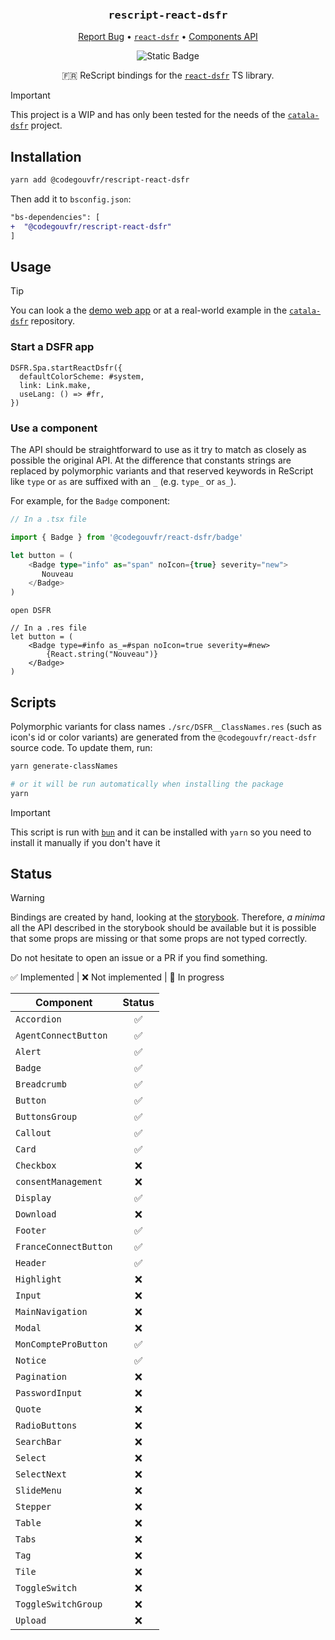 <div align="center">
  <h3 align="center">
	<big><code>rescript-react-dsfr</code></big>
  </h3>
  <p align="center">
   <a href="https://github.com/codegouvfr/rescript-react-dsfr/issues">Report Bug</a>
   •
   <a href="https://github.com/codegouvfr/react-dsfr"><code>react-dsfr</code></a>
   •
   <a href="https://components.react-dsfr.codegouv.studio/">Components API</a>
  </p>

![Static Badge](https://img.shields.io/badge/%40codegouvfr%2Freact--dsfr-v1.2.1-blue)

🇫🇷 ReScript bindings for the
[`react-dsfr`](https://github.com/codegouvfr/react-dsfr) TS library.

</div>

> [!IMPORTANT]
> This project is a WIP and has only been tested for the needs of the
> [`catala-dsfr`](https://github.com/CatalaLang/catala-dsfr) project.

## Installation

```sh
yarn add @codegouvfr/rescript-react-dsfr
```

Then add it to `bsconfig.json`:

```diff
"bs-dependencies": [
+  "@codegouvfr/rescript-react-dsfr"
]
```

## Usage

> [!TIP]
> You can look a the [demo web
> app](https://github.com/codegouvfr/rescript-react-dsfr/tree/main/demo) or at
> a real-world example in the
> [`catala-dsfr`](https://github.com/CatalaLang/catala-dsfr) repository.

### Start a DSFR app

```rescript
DSFR.Spa.startReactDsfr({
  defaultColorScheme: #system,
  link: Link.make,
  useLang: () => #fr,
})
```

### Use a component

The API should be straightforward to use as it try to match as closely as
possible the original API. At the difference that constants strings are
replaced by polymorphic variants and that reserved keywords in ReScript like
`type` or `as` are suffixed with an `_` (e.g. `type_` or `as_`).

For example, for the `Badge` component:
```typescript
// In a .tsx file

import { Badge } from '@codegouvfr/react-dsfr/badge'

let button = (
    <Badge type="info" as="span" noIcon={true} severity="new">
       Nouveau 
    </Badge>
)
```

```rescript
open DSFR

// In a .res file
let button = (
    <Badge type=#info as_=#span noIcon=true severity=#new>
        {React.string("Nouveau")}
    </Badge>
)
```

## Scripts

Polymorphic variants for class names `./src/DSFR__ClassNames.res` (such as
icon's id or color variants) are generated from the `@codegouvfr/react-dsfr`
source code. To update them, run:

```sh
yarn generate-classNames

# or it will be run automatically when installing the package
yarn 
```

> [!IMPORTANT]
> This script is run with [`bun`](https://bun.sh/) and it can be installed with
> `yarn` so you need to install it manually if you don't have it

## Status

> [!WARNING]
> Bindings are created by hand, looking at the
> [storybook](https://components.react-dsfr.codegouv.studio/). Therefore, _a
> minima_ all the API described in the storybook should be available but it is
> possible that some props are missing or that some props are not typed
> correctly.
> 
> Do not hesitate to open an issue or a PR if you find something.

✅ Implemented | ❌ Not implemented | 🚧 In progress

| Component             | Status |
| ---------             | :----: |
| `Accordion`           | ✅     |
| `AgentConnectButton`  | ✅     |
| `Alert`               | ✅     |
| `Badge`               | ✅     |
| `Breadcrumb`          | ✅     |
| `Button`              | ✅     |
| `ButtonsGroup`        | ✅     |
| `Callout`             | ✅     |
| `Card`                | ✅     |
| `Checkbox`            | ❌     |
| `consentManagement`   | ❌     |
| `Display`             | ✅     |
| `Download`            | ❌     |
| `Footer`              | ✅     |
| `FranceConnectButton` | ✅     |
| `Header`              | ✅     |
| `Highlight`           | ❌     |
| `Input`               | ❌     |
| `MainNavigation`      | ❌     |
| `Modal`               | ❌     |
| `MonCompteProButton`  | ✅     |
| `Notice`              | ✅     |
| `Pagination`          | ❌     |
| `PasswordInput`       | ❌     |
| `Quote`               | ❌     |
| `RadioButtons`        | ❌     |
| `SearchBar`           | ❌     |
| `Select`              | ❌     |
| `SelectNext`          | ❌     |
| `SlideMenu`           | ❌     |
| `Stepper`             | ❌     |
| `Table`               | ❌     |
| `Tabs`                | ❌     |
| `Tag`                 | ❌     |
| `Tile`                | ❌     |
| `ToggleSwitch`        | ❌     |
| `ToggleSwitchGroup`   | ❌     |
| `Upload`              | ❌     |
